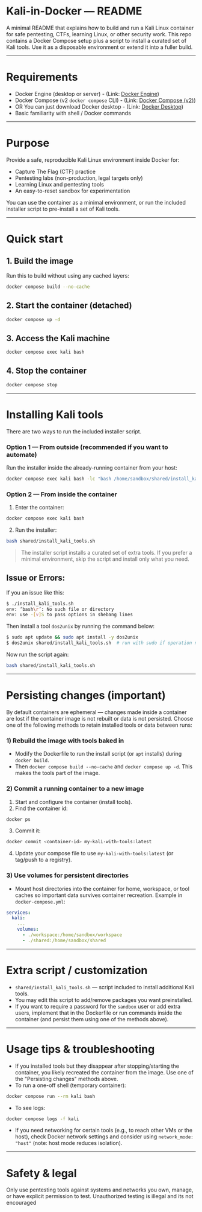 # Kali-in-Docker — README

A minimal README that explains how to build and run a Kali Linux container for safe pentesting, CTFs, learning Linux, or other security work. This repo contains a Docker Compose setup plus a script to install a curated set of Kali tools. Use it as a disposable environment or extend it into a fuller build.

---

# Requirements

* Docker Engine (desktop or server) - (Link: [Docker Engine](https://docs.docker.com/engine/install/))
* Docker Compose (v2 `docker compose` CLI) - (Link: [Docker Compose (v2)](https://docs.docker.com/compose/install/))
* OR You can just download Docker desktop - (Link: [Docker Desktop](https://docs.docker.com/desktop/))
* Basic familiarity with shell / Docker commands

---

# Purpose

Provide a safe, reproducible Kali Linux environment inside Docker for:

* Capture The Flag (CTF) practice
* Pentesting labs (non-production, legal targets only)
* Learning Linux and pentesting tools
* An easy-to-reset sandbox for experimentation

You can use the container as a minimal environment, or run the included installer script to pre-install a set of Kali tools.

---

# Quick start

## 1. Build the image

Run this to build without using any cached layers:

```bash
docker compose build --no-cache
```

## 2. Start the container (detached)

```bash
docker compose up -d
```

## 3. Access the Kali machine

```bash
docker compose exec kali bash
```

## 4. Stop the container

```bash
docker compose stop
```

---

# Installing Kali tools

There are two ways to run the included installer script.

### Option 1 — From outside (recommended if you want to automate)

Run the installer inside the already-running container from your host:

```bash
docker compose exec kali bash -lc "bash /home/sandbox/shared/install_kali_tools.sh"
```

### Option 2 — From inside the container

1. Enter the container:

```bash
docker compose exec kali bash
```

2. Run the installer:

```bash
bash shared/install_kali_tools.sh
```

> The installer script installs a curated set of extra tools. If you prefer a minimal environment, skip the script and install only what you need.

## Issue or Errors:

If you an issue like this:

```bash
$ ./install_kali_tools.sh
env: ‘bash\r’: No such file or directory
env: use -[v]S to pass options in shebang lines
```

Then install a tool `dos2unix` by running the command below:
```bash
$ sudo apt update && sudo apt install -y dos2unix
$ dos2unix shared/install_kali_tools.sh  # run with sudo if operation not permitted
```

Now run the script again:
```bash
bash shared/install_kali_tools.sh
```
---

# Persisting changes (important)

By default containers are ephemeral — changes made inside a container are lost if the container image is not rebuilt or data is not persisted. Choose one of the following methods to retain installed tools or data between runs:

### 1) Rebuild the image with tools baked in

* Modify the Dockerfile to run the install script (or `apt` installs) during `docker build`.
* Then `docker compose build --no-cache` and `docker compose up -d`.
  This makes the tools part of the image.

### 2) Commit a running container to a new image

1. Start and configure the container (install tools).
2. Find the container id:

```bash
docker ps
```

3. Commit it:

```bash
docker commit <container-id> my-kali-with-tools:latest
```

4. Update your compose file to use `my-kali-with-tools:latest` (or tag/push to a registry).

### 3) Use volumes for persistent directories

* Mount host directories into the container for home, workspace, or tool caches so important data survives container recreation.
  Example in `docker-compose.yml`:

```yaml
services:
  kali:
    ...
    volumes:
      - ./workspace:/home/sandbox/workspace
      - ./shared:/home/sandbox/shared
```

---

# Extra script / customization

* `shared/install_kali_tools.sh` — script included to install additional Kali tools.
* You may edit this script to add/remove packages you want preinstalled.
* If you want to require a password for the `sandbox` user or add extra users, implement that in the Dockerfile or run commands inside the container (and persist them using one of the methods above).

---

# Usage tips & troubleshooting

* If you installed tools but they disappear after stopping/starting the container, you likely recreated the container from the image. Use one of the "Persisting changes" methods above.
* To run a one-off shell (temporary container):

```bash
docker compose run --rm kali bash
```

* To see logs:

```bash
docker compose logs -f kali
```

* If you need networking for certain tools (e.g., to reach other VMs or the host), check Docker network settings and consider using `network_mode: "host"` (note: host mode reduces isolation).

---

# Safety & legal

Only use pentesting tools against systems and networks you own, manage, or have explicit permission to test. Unauthorized testing is illegal and its not encouraged